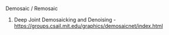 Demosaic / Remosaic

1. Deep Joint Demosaicking and Denoising - https://groups.csail.mit.edu/graphics/demosaicnet/index.html
